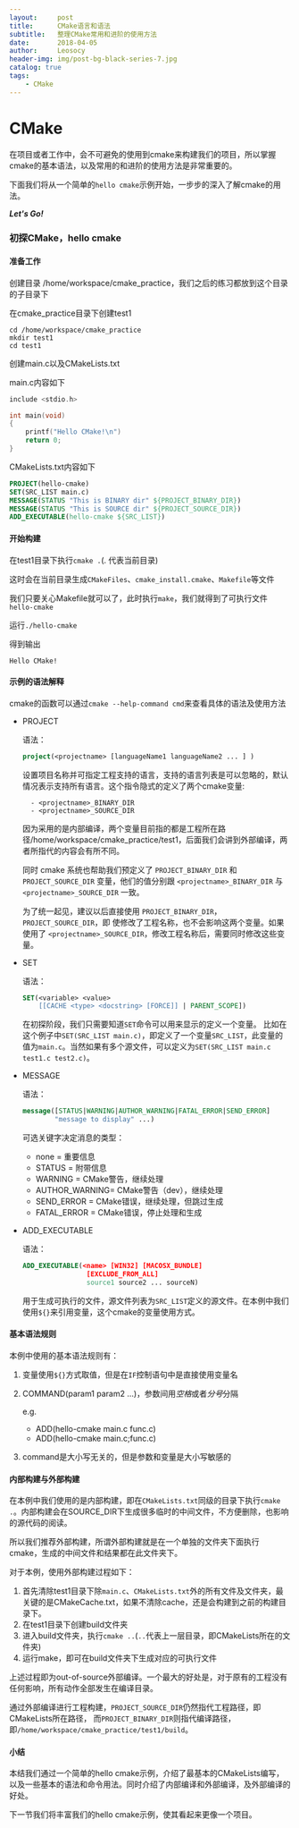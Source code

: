 ```yaml
---
layout:     post
title:      CMake语言和语法
subtitle:   整理CMake常用和进阶的使用方法
date:       2018-04-05
author:     Leosocy
header-img: img/post-bg-black-series-7.jpg
catalog: true
tags:
    - CMake
---
```


# CMake

在项目或者工作中，会不可避免的使用到cmake来构建我们的项目，所以掌握cmake的基本语法，以及常用的和进阶的使用方法是非常重要的。

下面我们将从一个简单的`hello cmake`示例开始，一步步的深入了解cmake的用法。

***Let's Go!***

### 初探CMake，hello cmake

#### 准备工作

创建目录 /home/workspace/cmake_practice，我们之后的练习都放到这个目录的子目录下

在cmake_practice目录下创建test1

```shell
cd /home/workspace/cmake_practice
mkdir test1
cd test1
```

创建main.c以及CMakeLists.txt

main.c内容如下

```C
include <stdio.h>

int main(void)
{
    printf("Hello CMake!\n")
    return 0;
}
```

CMakeLists.txt内容如下

```cmake
PROJECT(hello-cmake)
SET(SRC_LIST main.c)
MESSAGE(STATUS "This is BINARY dir" ${PROJECT_BINARY_DIR})
MESSAGE(STATUS "This is SOURCE dir" ${PROJECT_SOURCE_DIR})
ADD_EXECUTABLE(hello-cmake ${SRC_LIST})
```

#### 开始构建

在test1目录下执行`cmake .`(. 代表当前目录)

这时会在当前目录生成`CMakeFiles`、`cmake_install.cmake`、`Makefile`等文件

我们只要关心Makefile就可以了，此时执行`make`，我们就得到了可执行文件`hello-cmake`

运行`./hello-cmake`

得到输出

`Hello CMake!`

#### 示例的语法解释

cmake的函数可以通过`cmake --help-command cmd`来查看具体的语法及使用方法

- PROJECT

    语法：
    ```cmake
    project(<projectname> [languageName1 languageName2 ... ] )
    ```
    设置项目名称并可指定工程支持的语言，支持的语言列表是可以忽略的，默认情况表示支持所有语言。这个指令隐式的定义了两个cmake变量:

        - <projectname>_BINARY_DIR
        - <projectname>_SOURCE_DIR

    因为采用的是内部编译，两个变量目前指的都是工程所在路径/home/workspace/cmake_practice/test1，后面我们会讲到外部编译，两者所指代的内容会有所不同。

    同时 cmake 系统也帮助我们预定义了 `PROJECT_BINARY_DIR` 和 `PROJECT_SOURCE_DIR`
    变量，他们的值分别跟 `<projectname>_BINARY_DIR` 与 `<projectname>_SOURCE_DIR` 一致。

    为了统一起见，建议以后直接使用 `PROJECT_BINARY_DIR`，`PROJECT_SOURCE_DIR`，即
    使修改了工程名称，也不会影响这两个变量。如果使用了
    `<projectname>_SOURCE_DIR`，修改工程名称后，需要同时修改这些变量。

- SET

    语法：
    ```cmake
    SET(<variable> <value>
        [[CACHE <type> <docstring> [FORCE]] | PARENT_SCOPE])
    ```
    在初探阶段，我们只需要知道`SET`命令可以用来显示的定义一个变量。
    比如在这个例子中`SET(SRC_LIST main.c)`，即定义了一个变量`SRC_LIST`，此变量的值为`main.c`。当然如果有多个源文件，可以定义为`SET(SRC_LIST main.c test1.c test2.c)`。

- MESSAGE

    语法：
    ```cmake
    message([STATUS|WARNING|AUTHOR_WARNING|FATAL_ERROR|SEND_ERROR]
            "message to display" ...)
    ```
    可选关键字决定消息的类型：
    - none          = 重要信息
    - STATUS        = 附带信息
    - WARNING       = CMake警告，继续处理
    - AUTHOR_WARNING= CMake警告（dev），继续处理
    - SEND_ERROR    = CMake错误，继续处理，但跳过生成
    - FATAL_ERROR   = CMake错误，停止处理和生成

- ADD_EXECUTABLE

    语法：
    ```cmake
    ADD_EXECUTABLE(<name> [WIN32] [MACOSX_BUNDLE]
                    [EXCLUDE_FROM_ALL]
                    source1 source2 ... sourceN)
    ```
    用于生成可执行的文件，源文件列表为`SRC_LIST`定义的源文件。在本例中我们使用`${}`来引用变量，这个cmake的变量使用方式。

#### 基本语法规则

本例中使用的基本语法规则有：

1. 变量使用`${}`方式取值，但是在`IF`控制语句中是直接使用变量名
1. COMMAND(param1 param2 ...)，参数间用*空格*或者*分号*分隔

    e.g.
    - ADD(hello-cmake main.c func.c)
    - ADD(hello-cmake main.c;func.c)
1. command是大小写无关的，但是参数和变量是大小写敏感的

#### 内部构建与外部构建

在本例中我们使用的是内部构建，即在`CMakeLists.txt`同级的目录下执行`cmake .`。内部构建会在SOURCE_DIR下生成很多临时的中间文件，不方便删除，也影响的源代码的阅读。

所以我们推荐外部构建，所谓外部构建就是在一个单独的文件夹下面执行cmake，生成的中间文件和结果都在此文件夹下。

对于本例，使用外部构建过程如下：

1. 首先清除test1目录下除`main.c`、`CMakeLists.txt`外的所有文件及文件夹，最关键的是CMakeCache.txt，如果不清除cache，还是会构建到之前的构建目录下。
1. 在test1目录下创建build文件夹
1. 进入build文件夹，执行`cmake ..`(`..`代表上一层目录，即CMakeLists所在的文件夹)
1. 运行make，即可在build文件夹下生成对应的可执行文件

上述过程即为out-of-source外部编译。一个最大的好处是，对于原有的工程没有任何影响，所有动作全部发生在编译目录。

通过外部编译进行工程构建，`PROJECT_SOURCE_DIR`仍然指代工程路径，即CMakeLists所在路径，
而`PROJECT_BINARY_DIR`则指代编译路径，即`/home/workspace/cmake_practice/test1/build`。

#### 小结

本结我们通过一个简单的hello cmake示例，介绍了最基本的CMakeLists编写，以及一些基本的语法和命令用法。同时介绍了内部编译和外部编译，及外部编译的好处。

下一节我们将丰富我们的hello cmake示例，使其看起来更像一个项目。

